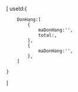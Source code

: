 
[
    useId:{
        
        DonHang:[
            {
                maDonHang:'',
                total:,
            },
            {
                maDonHang:'',
            },
        ]

    }
]
